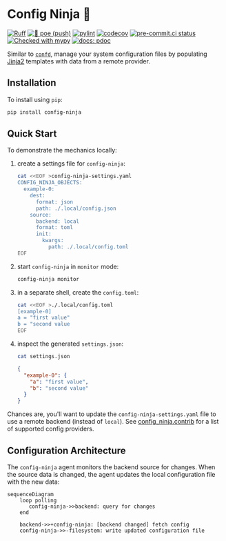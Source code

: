 # Config Ninja 🥷

[![Ruff](https://img.shields.io/endpoint?url=https://raw.githubusercontent.com/astral-sh/ruff/main/assets/badge/v2.json)](https://github.com/astral-sh/ruff)
[![🎨 poe (push)](https://github.com/bryant-finney/config-ninja/actions/workflows/push-poe.yaml/badge.svg)](https://github.com/bryant-finney/config-ninja/actions/workflows/push-poe.yaml)
[![pylint](https://bryant-finney.github.io/config-ninja/reports/pylint.svg)](https://bryant-finney.github.io/config-ninja/reports/pylint-report.txt)
[![codecov](https://codecov.io/gh/bryant-finney/config-ninja/graph/badge.svg?token=R3DFDSNK9U)](https://codecov.io/gh/bryant-finney/config-ninja)
[![pre-commit.ci status](https://results.pre-commit.ci/badge/github/bryant-finney/config-ninja/main.svg)](https://results.pre-commit.ci/latest/github/bryant-finney/config-ninja/main)
[![Checked with mypy](https://www.mypy-lang.org/static/mypy_badge.svg)](https://bryant-finney.github.io/config-ninja/reports/mypy-html)
[![docs: pdoc](https://img.shields.io/badge/docs-pdoc-blueviolet?logo=github)](https://bryant-finney.github.io/config-ninja/config_ninja.html)

Similar to [`confd`](https://github.com/kelseyhightower/confd), manage your system configuration files by populating [Jinja2](https://jinja.palletsprojects.com/en/3.1.x/) templates with data from a remote provider.

## Installation

To install using `pip`:

```sh
pip install config-ninja
```

## Quick Start

To demonstrate the mechanics locally:

1. create a settings file for `config-ninja`:
   ```sh
   cat <<EOF >config-ninja-settings.yaml
   CONFIG_NINJA_OBJECTS:
     example-0:
       dest:
         format: json
         path: ./.local/config.json
       source:
         backend: local
         format: toml
         init:
           kwargs:
             path: ./.local/config.toml
   EOF
   ```
2. start `config-ninja` in `monitor` mode:
   ```sh
   config-ninja monitor
   ```
3. in a separate shell, create the `config.toml`:
   ```sh
   cat <<EOF >./.local/config.toml
   [example-0]
   a = "first value"
   b = "second value
   EOF
   ```
4. inspect the generated `settings.json`:
   ```sh
   cat settings.json
   ```
   ```json
   {
     "example-0": {
       "a": "first value",
       "b": "second value"
     }
   }
   ```

Chances are, you'll want to update the `config-ninja-settings.yaml` file to use a remote backend (instead of `local`). See [config_ninja.contrib](https://bryant-finney.github.io/config-ninja/config_ninja/contrib.html) for a list of supported config providers.

## Configuration Architecture

The `config-ninja` agent monitors the backend source for changes. When the source data is changed, the agent updates the local configuration file with the new data:

```mermaid
sequenceDiagram
    loop polling
       config-ninja->>backend: query for changes
    end

    backend->>+config-ninja: [backend changed] fetch config
    config-ninja->>-filesystem: write updated configuration file
```
